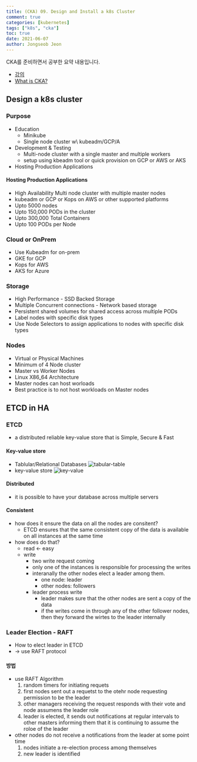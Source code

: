 ```yaml
---
title: (CKA) 09. Design and Install a k8s Cluster
comment: true
categories: [kubernetes]
tags: ["k8s", "cka"]
toc: true
date: 2021-06-07
author: Jongseob Jeon
---
```


CKA를 준비하면서 공부한 요약 내용입니다.
- [강의](https://www.udemy.com/course/certified-kubernetes-administrator-with-practice-tests/)
- [What is CKA?](https://www.cncf.io/certification/cka/)


## Design a k8s cluster

### Purpose

- Education
  - Minikube
  - Single node cluster w\ kubeadm/GCP/A
- Development & Testing
  - Multi-node cluster with a single master and multiple workers
  - setup using kbeadm tool or quick provision on GCP or AWS or AKS
- Hosting Production Applications

#### Hosting Production Applications

- High Availability Multi node cluster with multiple master nodes
- kubeadm or GCP or Kops on AWS or other supported platforms
- Upto 5000 nodes
- Upto 150,000 PODs in the cluster
- Upto 300,000 Total Containers
- Upto 100 PODs per Node

### Cloud or OnPrem

- Use Kubeadm for on-prem
- GKE for GCP
- Kops for AWS
- AKS for Azure

### Storage

- High Performance - SSD Backed Storage
- Multiple Concurrent connections - Network based storage
- Persistent shared volumes for shared access across multiple PODs
- Label nodes with specific disk types
- Use Node Selectors to assign applications to nodes with specific disk types

### Nodes

- Virtual or Physical Machines
- Minimum of 4 Node cluster
- Master vs Worker Nodes
- Linux X86_64 Architecture
- Master nodes can host worloads
- Best practice is to not host workloads on Master nodes

## ETCD in HA

### ETCD

- a distributed reliable key-value store that is Simple, Secure & Fast

#### Key-value store

- Tablular/Relational Databases
  ![tabular-table](/imgs/cka/design-1.png)
- key-value store
  ![key-value](/imgs/cka/design-2.png)

#### Distributed

- it is possible to have your database across multiple servers

#### Consistent

- how does it ensure the data on all the nodes are consitent?
  - ETCD ensures that the same consistent copy of the data is available on all instances at the same time
- how does do that?
  - read ← easy
  - write
    - two write request coming
    - only one of the instances is responsible for processing the writes
    - interanally the other nodes elect a leader among them.
      - one node: leader
      - other nodes: followers
    - leader process write
      - leader makes sure that the other nodes are sent a copy of the data
      - if  the writes come in through any of the other follower nodes, then they forward the wirtes to the leader internally

### Leader Election - RAFT

- How to elect leader in ETCD
- → use RAFT protocol

#### 방법

- use RAFT Algorithm
  1. random timers for initiating requets
  2. first nodes sent out a requetst to the otehr node requesting permission to be the leader
  3. other managers receiving the request responds with their vote and node assumens the leader role
  4. leader is elected, it sends out notifications at regular intervals to other masters informing them that it is continuing to assume the roloe of the leader
- other nodes do not receive a notifications from the leader at some point time
  1. nodes initiate a re-election process among themselves
  2. new leader is identified
